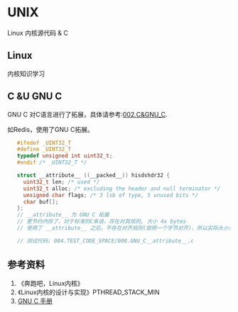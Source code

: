 # UNIX
Linux 内核源代码 & C
## Linux
内核知识学习

## C &U GNU C
GNU C 对C语言进行了拓展，具体请参考:[002.C&GNU_C](./002.C&GNU_C/).

如Redis，使用了GNU C拓展。
```c
   #ifndef _UINT32_T
   #define _UINT32_T
   typedef unsigned int uint32_t;
   #endif /* _UINT32_T */

   struct __attribute__ ((__packed__)) hisdshdr32 {
     uint32_t len; /* used */
     uint32_t alloc; /* excluding the header and null terminator */
     unsigned char flags; /* 3 lsb of type, 5 unused bits */
     char buf[];
   };
   // __attribute__ 为 GNU C 拓展
   // 更节约内存了，对于标准的C来说，存在对其规则, 大小 4x bytes
   // 使用了 __attribute__ 之后，不存在对齐规则(按照一个字节对齐)，所以实际大小: 9 + n (n为buf长度) bytes

   // 测试代码: 004.TEST_CODE_SPACE/000.GNU_C__attribute__.c
```

## 参考资料
1. 《奔跑吧，Linux内核》
2. 《Linux内核的设计与实现》PTHREAD_STACK_MIN
3. [GNU C 手册](https://www.gnu.org/savannah-checkouts/gnu/c-intro-and-ref/manual/html_node/Symbol-Index.html)